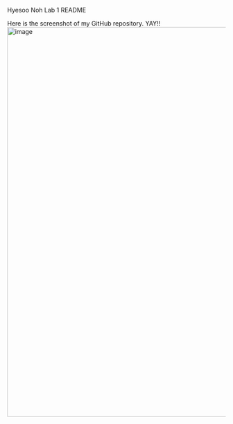 Hyesoo Noh Lab 1 README

Here is the screenshot of my GitHub repository. YAY!!
<img width="1440" height="900" alt="image" src="https://github.com/user-attachments/assets/42deab43-0e97-4ae5-8e7d-aada71c70c01" />
